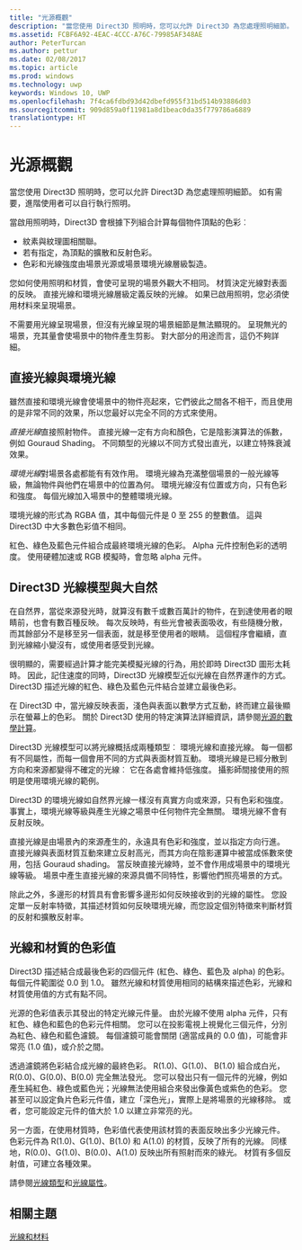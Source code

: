 ```yaml
---
title: "光源概觀"
description: "當您使用 Direct3D 照明時，您可以允許 Direct3D 為您處理照明細節。 如有需要，進階使用者可以自行執行照明。"
ms.assetid: FCBF6A92-4EAC-4CCC-A76C-79985AF348AE
author: PeterTurcan
ms.author: pettur
ms.date: 02/08/2017
ms.topic: article
ms.prod: windows
ms.technology: uwp
keywords: Windows 10, UWP
ms.openlocfilehash: 7f4ca6fdbd93d42dbefd955f31bd514b93886d03
ms.sourcegitcommit: 909d859a0f11981a8d1beac0da35f779786a6889
translationtype: HT
---
```

# <a name="lighting-overview"></a>光源概觀

當您使用 Direct3D 照明時，您可以允許 Direct3D 為您處理照明細節。 如有需要，進階使用者可以自行執行照明。

當啟用照明時，Direct3D 會根據下列組合計算每個物件頂點的色彩︰

-   紋素與紋理圖相關聯。
-   若有指定，為頂點的擴散和反射色彩。
-   色彩和光線強度由場景光源或場景環境光線層級製造。

您如何使用照明和材質，會使可呈現的場景外觀大不相同。 材質決定光線對表面的反映。 直接光線和環境光線層級定義反映的光線。 如果已啟用照明，您必須使用材料來呈現場景。

不需要用光線呈現場景，但沒有光線呈現的場景細節是無法顯現的。 呈現無光的場景，充其量會使場景中的物件產生剪影。 對大部分的用途而言，這仍不夠詳細。

## <a name="span-iddirectlightvsambientlightspanspan-iddirectlightvsambientlightspandirect-light-vs-ambient-light"></a><span id="direct_light_vs._ambient_light"></span><span id="DIRECT_LIGHT_VS._AMBIENT_LIGHT"></span>直接光線與環境光線


雖然直接和環境光線會使場景中的物件亮起來，它們彼此之間各不相干，而且使用的是非常不同的效果，所以您最好以完全不同的方式來使用。

*直接光線*直接照射物件。 直接光線一定有方向和顏色，它是陰影演算法的係數，例如 Gouraud Shading。 不同類型的光線以不同方式發出直光，以建立特殊衰減效果。

*環境光線*對場景各處都能有有效作用。 環境光線為充滿整個場景的一般光線等級，無論物件與他們在場景中的位置為何。 環境光線沒有位置或方向，只有色彩和強度。 每個光線加入場景中的整體環境光線。

環境光線的形式為 RGBA 值，其中每個元件是 0 至 255 的整數值。 這與 Direct3D 中大多數色彩值不相同。

紅色、綠色及藍色元件組合成最終環境光線的色彩。 Alpha 元件控制色彩的透明度。 使用硬體加速或 RGB 模擬時，會忽略 alpha 元件。

## <a name="span-iddirect3dlightmodelvsnaturespanspan-iddirect3dlightmodelvsnaturespandirect3d-light-model-vs-nature"></a><span id="direct3d_light_model_vs._nature"></span><span id="DIRECT3D_LIGHT_MODEL_VS._NATURE"></span>Direct3D 光線模型與大自然


在自然界，當從來源發光時，就算沒有數千或數百萬計的物件，在到達使用者的眼睛前，也會有數百種反映。 每次反映時，有些光會被表面吸收，有些隨機分散，而其餘部分不是移至另一個表面，就是移至使用者的眼睛。 這個程序會繼續，直到光線縮小變沒有，或使用者感受到光線。

很明顯的，需要經過計算才能完美模擬光線的行為，用於即時 Direct3D 圖形太耗時。 因此，記住速度的同時，Direct3D 光線模型近似光線在自然界運作的方式。 Direct3D 描述光線的紅色、綠色及藍色元件結合並建立最後色彩。

在 Direct3D 中，當光線反映表面，淺色與表面以數學方式互動，終而建立最後顯示在螢幕上的色彩。 關於 Direct3D 使用的特定演算法詳細資訊，請參閱[光源的數學計算](mathematics-of-lighting.md)。

Direct3D 光線模型可以將光線概括成兩種類型︰ 環境光線和直接光線。 每一個都有不同屬性，而每一個會用不同的方式與表面材質互動。 環境光線是已經分散到方向和來源都變得不確定的光線︰ 它在各處會維持低強度。 攝影師間接使用的照明是使用環境光線的範例。

Direct3D 的環境光線如自然界光線一樣沒有真實方向或來源，只有色彩和強度。 事實上，環境光線等級與產生光線之場景中任何物件完全無關。 環境光線不會有反射反映。

直接光線是由場景內的來源產生的，永遠具有色彩和強度，並以指定方向行進。 直接光線與表面材質互動來建立反射高光，而其方向在陰影運算中被當成係數來使用，包括 Gouraud shading。 當反映直接光線時，並不會作用成場景中的環境光線等級。 場景中產生直接光線的來源具備不同特性，影響他們照亮場景的方式。

除此之外，多邊形的材質具有會影響多邊形如何反映接收到的光線的屬性。 您設定單一反射率特徵，其描述材質如何反映環境光線，而您設定個別特徵來判斷材質的反射和擴散反射率。

## <a name="span-idcolorvaluesforlightsandmaterialsspanspan-idcolorvaluesforlightsandmaterialsspanspan-idcolorvaluesforlightsandmaterialsspancolor-values-for-lights-and-materials"></a><span id="Color_Values_for_Lights_and_Materials"></span><span id="color_values_for_lights_and_materials"></span><span id="COLOR_VALUES_FOR_LIGHTS_AND_MATERIALS"></span>光線和材質的色彩值


Direct3D 描述結合成最後色彩的四個元件 (紅色、綠色、藍色及 alpha) 的色彩。 每個元件範圍從 0.0 到 1.0。 雖然光線和材質使用相同的結構來描述色彩，光線和材質使用值的方式有點不同。

光源的色彩值表示其發出的特定光線元件量。 由於光線不使用 alpha 元件，只有紅色、綠色和藍色的色彩元件相關。 您可以在投影電視上視覺化三個元件，分別為紅色、綠色和藍色濾鏡。 每個濾鏡可能會關閉 (適當成員的 0.0 值)，可能會非常亮 (1.0 值)，或介於之間。

透過濾鏡將色彩結合成光線的最終色彩。 R(1.0)、G(1.0)、 B(1.0) 組合成白光，R(0.0)、G(0.0)、B(0.0) 完全無法發光。 您可以發出只有一個元件的光線，例如產生純紅色、綠色或藍色光；光線無法使用組合來發出像黃色或紫色的色彩。 您甚至可以設定負片色彩元件值，建立「深色光」，實際上是將場景的光線移除。 或者，您可能設定元件的值大於 1.0 以建立非常亮的光。

另一方面，在使用材質時，色彩值代表使用該材質的表面反映出多少光線元件。 色彩元件為 R(1.0)、G(1.0)、B(1.0) 和 A(1.0) 的材質，反映了所有的光線。 同樣地，R(0.0)、G(1.0)、B(0.0)、A(1.0) 反映出所有照射而來的綠光。 材質有多個反射值，可建立各種效果。

請參閱[光線類型](light-types.md)和[光線屬性](light-properties.md)。

## <a name="span-idrelated-topicsspanrelated-topics"></a><span id="related-topics"></span>相關主題


[光線和材料](lights-and-materials.md)

 

 




